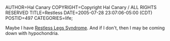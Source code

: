 AUTHOR=Hal Canary
COPYRIGHT=Copyright Hal Canary / ALL RIGHTS RESERVED
TITLE=Restless
DATE=2005-07-28 23:07:06-05:00 (CDT)
POSTID=497
CATEGORIES=life;

Maybe I have [Restless Legs Syndrome](http://en.wikipedia.org/wiki/Restless_Legs_Syndrome). And if I don't, then I may be coming down with hypochondria.
